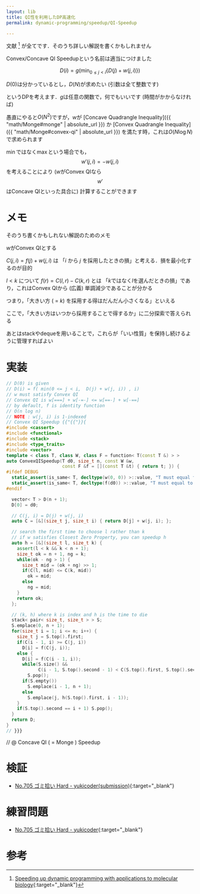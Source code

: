 ```yaml
---
layout: lib
title: QI性を利用したDP高速化
permalink: dynamic-programming/speedup/QI-Speedup

---
```



文献 [^1] が全てです．そのうち詳しい解説を書くかもしれません

Convex/Concave QI Speedupという名前は適当につけました


$$
D(i) = g\left(\min_{0 \leq j \lt i}\{D(j) + w(j, i)\}\right)
$$

$D(0)$は分かっているとし，$D(N)$が求めたい (引数は全て整数です)

というDPを考えます．$g$は任意の関数で，何でもいいです (時間がかからなければ)
<!--_-->

愚直にやると$O(N^2)$ですが，$w$が [Concave Quadrangle Inequality]({{ "math/Monge#monge" | absolute_url }}) か [Convex Quadrangle Inequality]({{ "math/Monge#convex-qi" | absolute_url }}) を満たす時，これは$O(N \log N)$で求められます

$\min$ではなく$\max$という場合でも，$$w'(j, i)=-w(j, i)$$を考えることにより ($w$がConvex QIなら$$w'$$はConcave QIといった具合に) 計算することができます

# メモ

そのうち書くかもしれない解説のためのメモ

$w$がConvex QIとする

$C(j, i) = f(j) + w(j, i)$ は 「$i$ から $j$ を採用したときの損」と考える．損を最小化するのが目的

$l \lt k$ について $f(r) = C(l, r) - C(k, r)$ とは 「$k$ではなく$l$を選んだときの損」であり，これはConvex QIから (広義) 単調減少であることが分かる

つまり，「大きい方 ( = $k$) を採用する得はだんだん小さくなる」といえる

ここで，「大きい方はいつから採用することで得するか」に二分探索で答えられる

あとはstackやdequeを用いることで，これらが「いい性質」を保持し続けるように管理すればよい


# 実装


```cpp
// D(0) is given
// D(i) = f( min(0 <= j < i,  D(j) + w(j, i)) , i)
// w must satisfy Convex QI
// Convex QI is w[===] + w[-=-] <= w[==-] + w[-==]
// by default, f is identity function
// O(n log n)
// NOTE : w(j, i) is 1-indexed
// Convex QI Speedup {{"{{"}}{
#include <cassert>
#include <functional>
#include <stack>
#include <type_traits>
#include <vector>
template < class T, class W, class F = function< T(const T &) > >
auto ConvexQISpeedup(T d0, size_t n, const W &w,
                     const F &f = [](const T &t) { return t; }) {
#ifdef DEBUG
  static_assert(is_same< T, decltype(w(0, 0)) >::value, "T must equal to typeof w(...)");
  static_assert(is_same< T, decltype(f(d0)) >::value, "T must equal to typeof f(...)");
#endif

  vector< T > D(n + 1);
  D[0] = d0;

  // C(j, i) = D(j) + w(j, i)
  auto C = [&](size_t j, size_t i) { return D[j] + w(j, i); };

  // search the first time to choose l rather than k
  // if w satisfies Closest Zero Property, you can speedup h
  auto h = [&](size_t l, size_t k) {
    assert(l < k && k < n + 1);
    size_t ok = n + 1, ng = k;
    while(ok - ng > 1) {
      size_t mid = (ok + ng) >> 1;
      if(C(l, mid) <= C(k, mid))
        ok = mid;
      else
        ng = mid;
    }
    return ok;
  };

  // (k, h) where k is index and h is the time to die
  stack< pair< size_t, size_t > > S;
  S.emplace(0, n + 1);
  for(size_t i = 1; i <= n; i++) {
    size_t j = S.top().first;
    if(C(i - 1, i) >= C(j, i))
      D[i] = f(C(j, i));
    else {
      D[i] = f(C(i - 1, i));
      while(S.size() &&
            C(i - 1, S.top().second - 1) < C(S.top().first, S.top().second - 1))
        S.pop();
      if(S.empty())
        S.emplace(i - 1, n + 1);
      else
        S.emplace(j, h(S.top().first, i - 1));
    }
    if(S.top().second == i + 1) S.pop();
  }
  return D;
}
// }}}
```


// @ Concave QI ( = Monge ) Speedup

# 検証

* [No.705 ゴミ拾い Hard - yukicoder(submission)](https://yukicoder.me/submissions/312784){:target="_blank"}<!--_-->


# 練習問題

* [No.705 ゴミ拾い Hard - yukicoder](https://yukicoder.me/problems/no/705){:target="_blank"}<!--_-->

# 参考

[^1]: [Speeding up dynamic programming with applications to molecular biology](https://www.sciencedirect.com/science/article/pii/0304397589901011){:target="_blank"}<!--_-->

